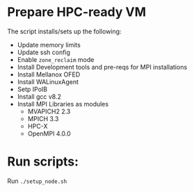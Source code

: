 # Prepare HPC-ready VM

The script installs/sets up the following:

- Update memory limits
- Update ssh config
- Enable `zone_reclaim` mode
- Install Development tools and pre-reqs for MPI installations
- Install Mellanox OFED
- Install WALinuxAgent
- Setp IPoIB
- Install gcc v8.2
- Install MPI Libraries as modules
  - MVAPICH2 2.3
  - MPICH 3.3
  - HPC-X
  - OpenMPI 4.0.0
 
 # Run scripts:
 Run `./setup_node.sh`
